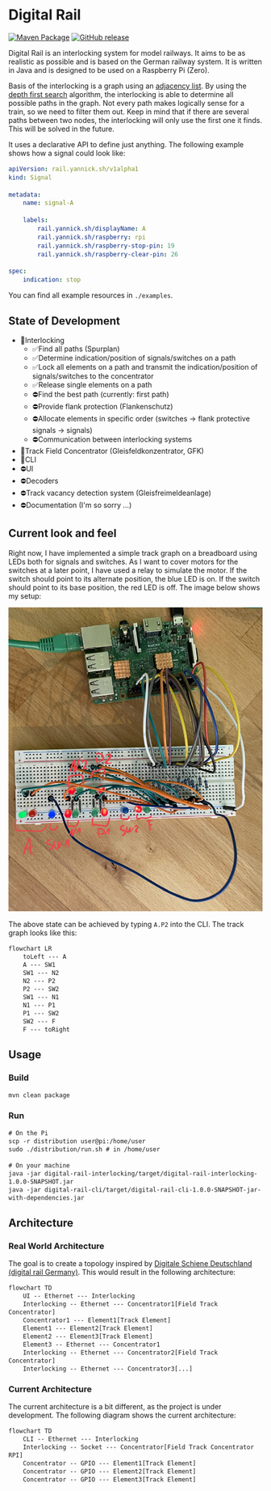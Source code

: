 # Digital Rail

[![Maven Package](https://github.com/yannickkirschen/digital-rail/actions/workflows/maven-package.yml/badge.svg)](https://github.com/yannickkirschen/digital-rail/actions/workflows/maven-package.yml)
[![GitHub release](https://img.shields.io/github/release/yannickkirschen/digital-rail.svg)](https://github.com/yannickkirschen/digital-rail/releases/)

Digital Rail is an interlocking system for model railways. It aims to be as
realistic as possible and is based on the German railway system. It is written
in Java and is designed to be used on a Raspberry Pi (Zero).

Basis of the interlocking is a graph using
an [adjacency list](https://en.wikipedia.org/wiki/Adjacency_list). By using
the [depth first search](https://en.wikipedia.org/wiki/Depth-first_search)
algorithm, the interlocking is able to determine all possible paths in the
graph. Not every path makes logically sense for a train, so we need to filter
them out. Keep in mind that if there are several paths between two nodes, the
interlocking will only use the first one it finds. This will be solved in the
future.

It uses a declarative API to define just anything. The following example shows
how a signal could look like:

```yaml
apiVersion: rail.yannick.sh/v1alpha1
kind: Signal

metadata:
    name: signal-A

    labels:
        rail.yannick.sh/displayName: A
        rail.yannick.sh/raspberry: rpi
        rail.yannick.sh/raspberry-stop-pin: 19
        rail.yannick.sh/raspberry-clear-pin: 26

spec:
    indication: stop
```

You can find all example resources in `./examples`.

## State of Development

- 🚧Interlocking
    - ✅Find all paths (Spurplan)
    - ✅Determine indication/position of signals/switches on a path
    - ✅Lock all elements on a path and transmit the indication/position of
      signals/switches to the concentrator
    - ✅Release single elements on a path
    - ⛔Find the best path (currently: first path)
    - ⛔️Provide flank protection (Flankenschutz)
    - ⛔Allocate elements in specific order (switches -> flank protective
      signals -> signals)
    - ⛔️Communication between interlocking systems
- 🚧Track Field Concentrator (Gleisfeldkonzentrator, GFK)
- 🚧CLI
- ⛔️UI
- ⛔️Decoders
- ⛔️Track vacancy detection system (Gleisfreimeldeanlage)
- ⛔Documentation (I'm so sorry ...)

## Current look and feel

Right now, I have implemented a simple track graph on a breadboard using LEDs
both for signals and switches. As I want to cover motors for the switches at a
later point, I have used a relay to simulate the motor. If the switch should
point to its alternate position, the blue LED is on. If the switch should point
to its base position, the red LED is off. The image below shows my setup:

![Breadboard](./docs/breadboard.jpg)

The above state can be achieved by typing `A.P2` into the CLI. The track graph
looks like this:

```mermaid
flowchart LR
    toLeft --- A
    A --- SW1
    SW1 --- N2
    N2 --- P2
    P2 --- SW2
    SW1 --- N1
    N1 --- P1
    P1 --- SW2
    SW2 --- F
    F --- toRight
```

## Usage

### Build

```shell
mvn clean package
```

### Run

```shell
# On the Pi
scp -r distribution user@pi:/home/user
sudo ./distribution/run.sh # in /home/user

# On your machine
java -jar digital-rail-interlocking/target/digital-rail-interlocking-1.0.0-SNAPSHOT.jar
java -jar digital-rail-cli/target/digital-rail-cli-1.0.0-SNAPSHOT-jar-with-dependencies.jar
```

## Architecture

### Real World Architecture

The goal is to create a topology inspired
by [Digitale Schiene Deutschland (digital rail Germany)](https://digitale-schiene-deutschland.de/en).
This would result in the following architecture:

```mermaid
flowchart TD
    UI -- Ethernet --- Interlocking
    Interlocking -- Ethernet --- Concentrator1[Field Track Concentrator]
    Concentrator1 --- Element1[Track Element]
    Element1 --- Element2[Track Element]
    Element2 --- Element3[Track Element]
    Element3 -- Ethernet --- Concentrator1
    Interlocking -- Ethernet --- Concentrator2[Field Track Concentrator]
    Interlocking -- Ethernet --- Concentrator3[...]
```

### Current Architecture

The current architecture is a bit different, as the project is under
development.
The following diagram shows the current architecture:

```mermaid
flowchart TD
    CLI -- Ethernet --- Interlocking
    Interlocking -- Socket --- Concentrator[Field Track Concentrator RPI]
    Concentrator -- GPIO --- Element1[Track Element]
    Concentrator -- GPIO --- Element2[Track Element]
    Concentrator -- GPIO --- Element3[Track Element]
```
